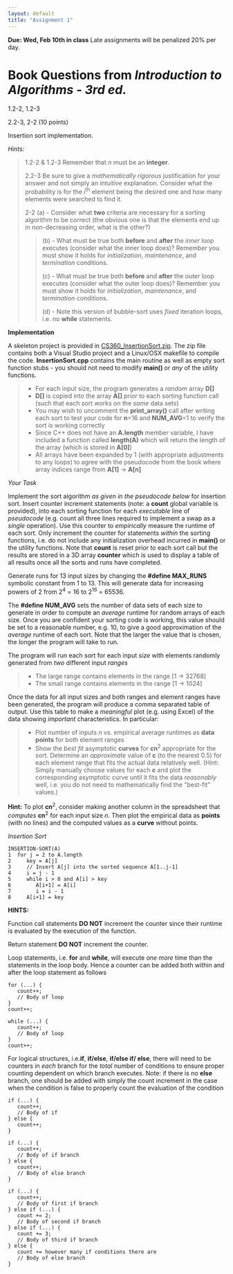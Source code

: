 ```yaml
---
layout: default
title: "Assignment 1"
---
```


**Due: Wed, Feb 10th in class** Late assignments will be penalized 20% per day.

Book Questions from *Introduction to Algorithms - 3rd ed.*
==========================================================

1.2-2, 1.2-3

2.2-3, 2-2 (10 points)

Insertion sort implementation.

*Hints:*

> 1.2-2 & 1.2-3 Remember that *n* must be an **integer**.
>
> 2.2-3 Be sure to give a *mathematically rigorous* justification for your answer and not simply an *intuitive* explanation. Consider what the probability is for the *i*<sup>th</sup> element being the desired one and how many elements were searched to find it.
>
> 2-2 (a) - Consider what **two** criteria are necessary for a sorting algorithm to be correct (the obvious one is that the elements end up in non-decreasing order, what is the other?)
>
> > (b) - What must be true both **before** and **after** the *inner* loop executes (consider what the inner loop does)? Remember you must show it holds for *initialization*, *maintenance*, and *termination* conditions.
> >
> > (c) - What must be true both **before** and **after** the *outer* loop executes (consider what the outer loop does)? Remember you must show it holds for *initialization*, *maintenance*, and *termination* conditions.
> >
> > (d) - Note this version of bubble-sort uses *fixed* iteration loops, i.e. no **while** statements.

**Implementation**

A skeleton project is provided in [CS360\_InsertionSort.zip](../assign/src/CS360_InsertionSort.zip). The zip file contains both a Visual Studio project and a Linux/OSX makefile to compile the code. **InsertionSort.cpp** contains the main routine as well as empty sort function stubs - you should not need to modify **main()** or *any* of the utility functions.

> -   For each input size, the program generates a *random* array **D[]**
> -   **D[]** is copied into the array **A[]** *prior* to each sorting function call (such that each sort works on the *same* data sets)
> -   You may wish to uncomment the **print\_array()** call after writing each sort to test your code for **n**=16 and **NUM\_AVG**=1 to verify the sort is working correctly
> -   Since C++ does not have an **A.length** member variable, I have included a function called **length(A)** which will return the length of the array (which is stored in **A[0]**)
> -   All arrays have been expanded by 1 (with appropriate adjustments to any loops) to agree with the pseudocode from the book where array indices range from **A[1]** -\> **A[n]**

*Your Task*

Implement the sort algorithm *as given in the pseudocode below* for insertion sort. Insert counter increment statements (note: a **count** global variable is provided), into each sorting function for each *executable* line of *pseudocode* (e.g. count all three lines required to implement a swap as a *single* operation). Use this counter to *empirically* measure the runtime of each sort. Only increment the counter for statements *within* the sorting functions, i.e. do not include any initialization overhead incurred in **main()** or the utility functions. Note that **count** is reset prior to each sort call but the results are stored in a 3D array **counter** which is used to display a table of all results once all the sorts and runs have completed.

Generate runs for 13 input sizes by changing the **\#define MAX\_RUNS** symbolic constant from 1 to 13. This will generate data for increasing powers of 2 from 2<sup>4</sup> = 16 to 2<sup>16</sup> = 65536.

The **\#define NUM\_AVG** sets the number of data sets of each size to generate in order to compute an *average* runtime for random arrays of each size. Once you are confident your sorting code is working, this value should be set to a reasonable number, e.g. 10, to give a good approximation of the *average* runtime of each sort. Note that the larger the value that is chosen, the longer the program will take to run.

The program will run each sort for each input *size* with elements randomly generated from *two* different input *ranges* 

> -   The large range contains elements in the range [1 -\> 32768]
> -   The small range contains elements in the range [1 -\> 1024]

Once the data for all input sizes and both ranges and element ranges have been generated, the program will produce a comma separated table of output. Use this table to make a *meaningful* plot (e.g. using Excel) of the data showing *important* characteristics. In particular:

> -   Plot number of inputs *n* vs. empirical average runtimes as **data points** for both element ranges
> -   Show the *best fit* asymptotic **curves** for **cn**<sup>2</sup> appropriate for the sort. Determine an *approximate* value of **c** (to the nearest 0.5) for each element range that fits the actual data relatively well. (Hint: Simply manually choose values for each **c** and plot the corresponding asymptotic curve until it fits the data *reasonably* well, i.e. you do not need to mathematically find the "best-fit" values.)

**Hint:** To plot **cn**<sup>2</sup>, consider making another column in the spreadsheet that *computes* **cn**<sup>2</sup> for each input size *n*. Then plot the empirical data as **points** (with no lines) and the computed values as a **curve** without points.

*Insertion Sort*

    INSERTION-SORT(A)
    1  for j = 2 to A.length
    2     key = A[j]
    3     // Insert A[j] into the sorted sequence A[1..j-1]
    4     i = j - 1
    5     while i > 0 and A[i] > key
    6        A[i+1] = A[i]
    7        i = i - 1
    8     A[i+1] = key

**HINTS:**

Function call statements **DO NOT** increment the counter since their runtime is evaluated by the execution of the function.

Return statement **DO NOT** increment the counter.

Loop statements, i.e. **for** and **while**, will execute *one more* time than the statements in the loop body. Hence a counter can be added both within and after the loop statement as follows

    for (...) {
       count++;
       // Body of loop
    }
    count++;
    
    while (...) {
       count++;
       // Body of loop
    }
    count++;
        
For logical structures, i.e.**if**, **if/else**, **if/else if/ else**, there will need to be counters in *each* branch for the *total* number of conditions to ensure proper counting dependent on which branch executes. Note: if there is no **else** branch, one should be added with simply the count increment in the case when the condition is false to properly count the evaluation of the condition 

    if (...) {
       count++;
       // Body of if
    } else {
       count++;
    }
    
    if (...) {
       count++;
       // Body of if branch
    } else {
       count++;
       // Body of else branch
    }

    if (...) {
       count++;
       // Body of first if branch
    } else if (...) {
       count += 2;
       // Body of second if branch
    } else if (...) {
       count += 3;
       // Body of third if branch
    } else {
       count += however many if conditions there are
       // Body of else branch
    }
